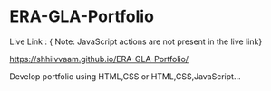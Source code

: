 # ERA-GLA-Portfolio

Live Link :  { Note: JavaScript actions are not present in the live link}

https://shhiivvaam.github.io/ERA-GLA-Portfolio/


Develop portfolio using HTML,CSS or HTML,CSS,JavaScript...
